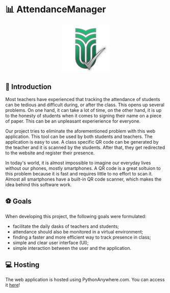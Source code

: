 # 📊 AttendanceManager

<p align="center">
    <img src="src/AttendanceManager/static/logo.png" alt="Attendance Manager" width="150">
</p>

## 👋 Introduction

Most teachers have experienced that tracking the attendance of students can be tedious and difficult during, or after the class. This opens up several problems. On one hand, it can take a lot of time, on the other hand, it is up to the honesty of students when it comes to signing their name on a piece of paper. This can be an unpleasant experierience for everyone.

Our project tries to eliminate the aforementioned problem with this web application. This tool can be used by both students and teachers. The application is easy to use. A class specific QR code can be generated by the teacher and it is scanned by the students. After that, they get redirected to the website and register their presence.

In today's world, it is almost impossible to imagine our everyday lives without our phones, mostly smartphones. A QR code is a great soltuion to this problem because it is fast and requires little to no effort to scan it. Almost all smartphones have a built-in QR code scanner, which makes the idea behind this software work.

## ⚽ Goals

When developing this project, the following goals were formulated:

- facilitate the daily dasks of teachers and students;
- attendance should also be monitored in a virtual environment;
- finding a faster and more efficient way to track presence in class;
- simple and clear user interface (UI);
- simple interaction between the user and the application.

##

## 💻 Hosting

The web application is hosted using PythonAnywhere.com. You can access it [here](https://sapientiaattendancemanager.pythonanywhere.com)!
